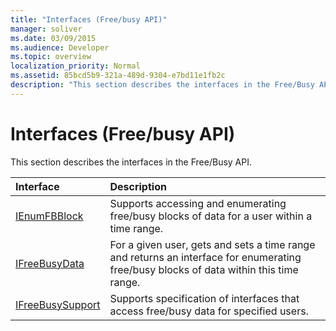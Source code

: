 ```yaml
---
title: "Interfaces (Free/busy API)"
manager: soliver
ms.date: 03/09/2015
ms.audience: Developer
ms.topic: overview
localization_priority: Normal
ms.assetid: 85bcd5b9-321a-489d-9304-e7bd11e1fb2c
description: "This section describes the interfaces in the Free/Busy API."
---
```


# Interfaces (Free/busy API)

This section describes the interfaces in the Free/Busy API.
  
|**Interface**|**Description**|
|:-----|:-----|
|[IEnumFBBlock](ienumfbblock.md) <br/> |Supports accessing and enumerating free/busy blocks of data for a user within a time range.  <br/> |
|[IFreeBusyData](ifreebusydata.md) <br/> |For a given user, gets and sets a time range and returns an interface for enumerating free/busy blocks of data within this time range.  <br/> |
|[IFreeBusySupport](ifreebusysupport.md) <br/> |Supports specification of interfaces that access free/busy data for specified users.  <br/> |
   

